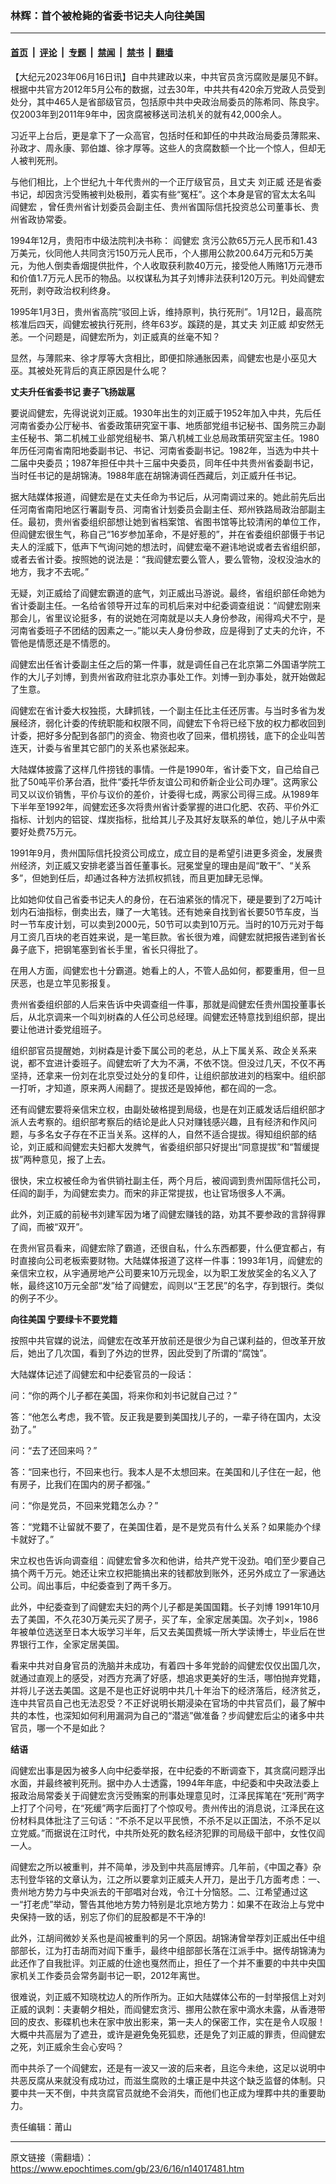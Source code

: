 ### 林辉：首个被枪毙的省委书记夫人向往美国

---

#### [首页](../../../..?n14017481) &nbsp;|&nbsp; [评论](../../../../../epoch-comment?n14017481) &nbsp;|&nbsp; [专题](../../../../../epoch-special?n14017481) &nbsp;|&nbsp; [禁闻](../../../../../epoch-news?n14017481) &nbsp;|&nbsp; [禁书](../../../../../books?n14017481) &nbsp;|&nbsp; [翻墙](https://github.com/gfw-breaker/nogfw/blob/master/README.md?n14017481)


<div class="post_content" id="artbody" itemprop="articleBody">
 <!-- article content begin -->
 <p>
  【大纪元2023年06月16日讯】自中共建政以来，中共官员贪污腐败是屡见不鲜。根据中共官方2012年5月公布的数据，过去30年，中共共有420余万党政人员受到处分，其中465人是省部级官员，包括原中共中央政治局委员的陈希同、陈良宇。仅2003年到2011年9年中，因贪腐被移送司法机关的就有42,000余人。
 </p>
 <p>
  习近平上台后，更是拿下了一众高官，包括时任和卸任的中共政治局委员薄熙来、孙政才、周永康、郭伯雄、徐才厚等。这些人的贪腐数额一个比一个惊人，但却无人被判死刑。
 </p>
 <p>
  与他们相比，上个世纪九十年代贵州的一个正厅级官员，且丈夫
  <ok href="https://www.epochtimes.com/gb/tag/%E5%88%98%E6%AD%A3%E5%A8%81.html">
   刘正威
  </ok>
  还是省委书记，却因贪污受贿被判处极刑，着实有些“冤枉”。这个本身是官的官太太名叫
  <ok href="https://www.epochtimes.com/gb/tag/%E9%98%8E%E5%81%A5%E5%AE%8F.html">
   阎健宏
  </ok>
  ，曾任贵州省计划委员会副主任、贵州省国际信托投资总公司董事长、贵州省政协常委。
 </p>
 <p>
  1994年12月，贵阳市中级法院判决书称：
  <ok href="https://www.epochtimes.com/gb/tag/%E9%98%8E%E5%81%A5%E5%AE%8F.html">
   阎健宏
  </ok>
  贪污公款65万元人民币和1.43万美元，伙同他人共同贪污150万元人民币，个人挪用公款200.64万元和5万美元，为他人倒卖香烟提供批件，个人收取获利款40万元，接受他人贿赂1万元港币和价值1.7万元人民币的物品。以权谋私为其子刘博非法获利120万元。判处阎健宏死刑，剥夺政治权利终身。
 </p>
 <p>
  1995年1月3日，贵州省高院“驳回上诉，维持原判，执行死刑”。1月12日，最高院核准后四天，阎健宏被执行死刑，终年63岁。蹊跷的是，其丈夫
  <ok href="https://www.epochtimes.com/gb/tag/%E5%88%98%E6%AD%A3%E5%A8%81.html">
   刘正威
  </ok>
  却安然无恙。一个问题是，阎健宏所为，刘正威真的丝毫不知？
 </p>
 <p>
  显然，与薄熙来、徐才厚等大贪相比，即便扣除通胀因素，阎健宏也是小巫见大巫。其被处死背后的真正原因是什么呢？
 </p>
 <p>
  <strong>
   丈夫升任省委书记
  </strong>
  <strong>
  </strong>
  <strong>
   妻子飞扬跋扈
  </strong>
 </p>
 <p>
  要说阎健宏，先得说说刘正威。1930年出生的刘正威于1952年加入中共，先后任河南省委办公厅秘书、省委政策研究室干事、地质部党组书记秘书、国务院三办副主任秘书、第二机械工业部党组秘书、第八机械工业总局政策研究室主任。1980年历任河南省南阳地委副书记、书记、河南省委副书记。1982年，当选为中共十二届中央委员；1987年担任中共十三届中央委员，同年任中共贵州省委副书记，当时任书记的是胡锦涛。1988年底在胡锦涛调任西藏后，刘正威升任书记。
 </p>
 <p>
  据大陆媒体报道，阎健宏是在丈夫任命为书记后，从河南调过来的。她此前先后出任河南省南阳地区行署副专员、河南省计划委员会副主任、郑州铁路局政治部副主任。最初，贵州省委组织部想让她到省档案馆、省图书馆等比较清闲的单位工作，但阎健宏很生气，称自己“16岁参加革命，不是好惹的”，并在省委组织部慑于书记夫人的淫威下，低声下气询问她的想法时，阎健宏毫不避讳地说或者去省组织部，或者去省计委。按照她的说法是：“我阎健宏要么管人，要么管物，没权没油水的地方，我才不去呢。”
 </p>
 <p>
  无疑，刘正威给了阎健宏霸道的底气，刘正威出马游说。最终，省组织部任命她为省计委副主任。一名给省领导开过车的司机后来对中纪委调查组说：“阎健宏刚来那会儿，省里议论挺多，有的说她在河南就是以夫人身份参政，闹得鸡犬不宁，是河南省委班子不团结的因素之一。”能以夫人身份参政，应是得到了丈夫的允许，不管他是情愿还是不情愿的。
 </p>
 <p>
  阎健宏出任省计委副主任之后的第一件事，就是调任自己在北京第二外国语学院工作的大儿子刘博，到贵州省政府驻北京办事处工作。刘博一到办事处，就开始做起了生意。
 </p>
 <p>
  阎健宏在省计委大权独揽，大肆抓钱，一个副主任比主任还厉害。与当时多省为发展经济，弱化计委的传统职能和权限不同，阎健宏下令将已经下放的权力都收回到计委，把好多分配到各部门的资金、物资也收了回来，借机捞钱，底下的企业叫苦连天，计委与省里其它部门的关系也紧张起来。
 </p>
 <p>
  大陆媒体披露了这样几件捞钱的事情。一件是1990年，省计委下文，自己给自己批了50吨平价茅台酒，批件“委托华侨友谊公司和侨新企业公司办理”。这两家公司又以议价销售，平价与议价的差价，计委得七成，两家公司得三成。从1989年下半年至1992年，阎健宏还多次将贵州省计委掌握的进口化肥、农药、平价外汇指标、计划内的铝锭、煤炭指标，批给其儿子及其好友联系的单位，她儿子从中索要好处费75万元。
 </p>
 <p>
  1991年9月，贵州国际信托投资公司成立，成立目的是希望引进更多资金，发展贵州经济，刘正威又安排老婆当首任董事长。冠冕堂皇的理由是阎“敢干”、“关系多”，但她到任后，却通过各种方法抓权抓钱，而且更加肆无忌惮。
 </p>
 <p>
  比如她仰仗自己省委书记夫人的身份，在石油紧张的情况下，硬是要到了2万吨计划内石油指标，倒卖出去，赚了一大笔钱。还有她亲自找到省长要50节车皮，当时一节车皮计划，可以卖到2000元，50节可以卖到10万元。当时的10万元对于每月工资几百块的老百姓来说，是一笔巨款。省长很为难，阎健宏就把报告递到省长鼻子底下，把钢笔塞到省长手里，省长只得批了。
 </p>
 <p>
  在用人方面，阎健宏也十分霸道。她看上的人，不管人品如何，都要重用，但一旦厌恶，也是立竿见影报复。
 </p>
 <p>
  贵州省委组织部的人后来告诉中央调查组一件事，那就是阎健宏任贵州国投董事长后，从北京调来一个叫刘树森的人任公司总经理。阎健宏还特意找到组织部，提出要让他进计委党组班子。
 </p>
 <p>
  组织部官员提醒她，刘树森是计委下属公司的老总，从上下属关系、政企关系来说，都不宜进计委班子。阎健宏听了大为不满，不依不饶。但没过几天，不仅不再坚持，还拿来一份刘在北京受过处分的复印件，让组织部放进刘的档案中。组织部一打听，才知道，原来两人闹翻了。提拔还是毁掉他，都在阎的一念。
 </p>
 <p>
  还有阎健宏要将亲信宋立权，由副处破格提到局级，也是在刘正威发话后组织部才派人去考察的。组织部考察后的结论是此人只对赚钱感兴趣，且有经济和作风问题，与多名女子存在不正当关系。这样的人，自然不适合提拔。得知组织部的结论，刘正威和阎健宏夫妇都大发脾气，省委组织部只好提出“同意提拔”和“暂缓提拔”两种意见，报了上去。
 </p>
 <p>
  很快，宋立权被任命为省供销社副主任，两个月后，被阎调到贵州国际信托公司，任阎的副手，为阎健宏卖力。而宋的非正常提拔，也让官场很多人不满。
 </p>
 <p>
  此外，刘正威的前秘书刘建军因为堵了阎健宏赚钱的路，劝其不要参政的言辞得罪了阎，而被“双开”。
 </p>
 <p>
  在贵州官员看来，阎健宏除了霸道，还很自私，什么东西都要，什么便宜都占，有时直接向公司老板索要财物。大陆媒体报道了这样一件事：1993年1月，阎健宏的亲信宋立权，从宇通房地产公司要来10万元现金，以为职工发放奖金的名义入了帐，最终这10万元全部“发”给了阎健宏，阎则以“王艺民”的名字，存到银行。类似的例子不少。
 </p>
 <p>
  <strong>
   向往美国
  </strong>
  <strong>
   宁要绿卡不要党籍
  </strong>
 </p>
 <p>
  按照中共官媒的说法，阎健宏在改革开放前还是很少为自己谋利益的，但改革开放后，她出了几次国，看到了外边的世界，因此受到了所谓的“腐蚀”。
 </p>
 <p>
  大陆媒体记述了阎健宏和中纪委官员的一段话：
 </p>
 <p>
  问：“你的两个儿子都在美国，将来你和刘书记就自己过？”
 </p>
 <p>
  答：“他怎么考虑，我不管。反正我是要到美国找儿子的，一辈子待在国内，太没劲了。”
 </p>
 <p>
  问：“去了还回来吗？”
 </p>
 <p>
  答：“回来也行，不回来也行。我本人是不太想回来。在美国和儿子住在一起，他有房子，比我们在国内的房子都强。”
 </p>
 <p>
  问：“你是党员，不回来党籍怎么办？”
 </p>
 <p>
  答：“党籍不让留就不要了，在美国住着，是不是党员有什么关系？如果能办个绿卡就好了。”
 </p>
 <p>
  宋立权也告诉向调查组：阎健宏曾多次和他讲，给共产党干没劲。咱们至少要自己搞个两千万元。她还让宋立权把能搞出来的钱都放到账外，还另外成立了一家通达公司。阎出事后，中纪委查到了两千多万。
 </p>
 <p>
  此外，中纪委查到了阎健宏夫妇的两个儿子都是美国国籍。长子刘博 1991年10月去了美国，不久花30万美元买了房子，买了车，全家定居美国。次子刘×，1986年被单位选送至日本大坂学习半年，后又去美国费城一所大学读博士，毕业后在世界银行工作，全家定居美国。
 </p>
 <p>
  看来中共对自身官员的洗脑并未成功，有着四十多年党龄的阎健宏仅仅出国几次，就通过直观上的感受，对西方充满了好感，想追求更美好的生活，哪怕抛弃党籍，并将儿子送去美国。这是不是也正好说明中共几十年治下的经济落后，经济贫乏，连中共官员自己也无法忍受？不正好说明长期浸染在官场的中共官员们，最了解中共的本性，也深知如何利用漏洞为自己的“潜逃”做准备？步阎健宏后尘的诸多中共官员，哪一个不是如此？
 </p>
 <p>
  <strong>
   结语
  </strong>
 </p>
 <p>
  阎健宏出事是因为被多人向中纪委举报，在中纪委的不断调查下，其贪腐问题浮出水面，并最终被判死刑。据中办人士透露，1994年年底，中纪委和中央政法委上报政治局常委关于阎健宏贪污受贿案的刑事处理意见时，江泽民挥笔在“死刑”两字上打了个问号，在“死缓”两字后面打了个惊叹号。贵州传出的消息说，江泽民在这份材料具体批注了三句话：“不杀不足以平民愤，不杀不足以正国法，不杀不足以立党威。”而据说在江时代，中共所处死的数名经济犯罪的司局级干部中，女性仅阎一人。
 </p>
 <p>
  阎健宏之所以被重判，并不简单，涉及到中共高层博弈。几年前，《中国之春》杂志刊登华铭的文章认为，江之所以要拿刘正威夫人开刀，是出于几方面考虑：一、贵州地方势力与中央派去的干部唱对台戏，令江十分恼怒。二、江希望通过这一“打老虎”举动，警告其他地方势力特别是北京地方势力：如果不在政治上与党中央保持一致的话，别忘了你们的屁股都是不干净的!
 </p>
 <p>
  此外，江胡间微妙关系也是阎被重判的另一个原因。胡锦涛曾举荐刘正威出任中组部部长，江为打击胡而对阎下重手，最终中组部部长落在江派手中。据传胡锦涛为此还作了自我批评。刘正威的仕途也戛然而止，担任了一个并不重要的中共中央国家机关工作委员会常务副书记一职，2012年离世。
 </p>
 <p>
  很难说，刘正威不知晓枕边人的所作所为。正如大陆媒体公布的一封举报信上对刘正威的讽刺：夫妻朝夕相处，而阎健宏贪污、挪用公款在家中滴水未露，从香港带回的皮衣、影碟机也未在家中放出影来，第一夫人的保密工作，实在是令人叹服！大概中共高层为了遮丑，或许是避免兔死狐悲，还是免了刘正威的罪责，但阎健宏之死，刘正威余生会心安吗？
 </p>
 <p>
  而中共杀了一个阎健宏，还是有一波又一波的后来者，且迄今未绝，这足以说明中共恶反腐从来就没有成功过，而滋生腐败的土壤正是中共这个缺乏监督的体制。只要中共一天不倒，中共贪腐官员就绝不会消失，而他们也正成为埋葬中共的重要助力。
 </p>
 <p>
  责任编辑：莆山
 </p>
 <!-- article content end -->
 <div id="below_article_ad">
 </div>
</div>


---

原文链接（需翻墙）：https://www.epochtimes.com/gb/23/6/16/n14017481.htm